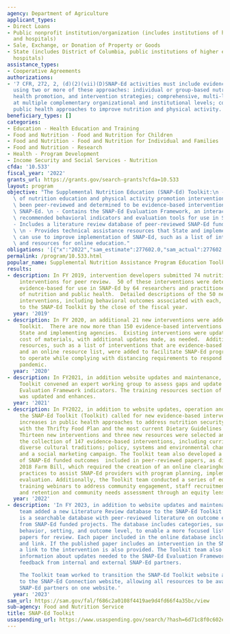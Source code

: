```yaml
---
agency: Department of Agriculture
applicant_types:
- Direct Loans
- Public nonprofit institution/organization (includes institutions of higher education
  and hospitals)
- Sale, Exchange, or Donation of Property or Goods
- State (includes District of Columbia, public institutions of higher education and
  hospitals)
assistance_types:
- Cooperative Agreements
authorizations:
- '7 CFR, 272, 2, (d)(2)(vii)(D)SNAP-Ed activities must include evidence-based activities
  using two or more of these approaches: individual or group-based nutrition education,
  health promotion, and intervention strategies; comprehensive, multi-level interventions
  at multiple complementary organizational and institutional levels; community and
  public health approaches to improve nutrition and physical activity.'
beneficiary_types: []
categories:
- Education - Health Education and Training
- Food and Nutrition - Food and Nutrition for Children
- Food and Nutrition - Food and Nutrition for Individual and Families
- Food and Nutrition - Research
- Health - Program Development
- Income Security and Social Services - Nutrition
cfda: '10.533'
fiscal_year: '2022'
grants_url: https://grants.gov/search-grants?cfda=10.533
layout: program
objective: "The Supplemental Nutrition Education (SNAP-Ed) Toolkit:\n - Hosts a database\
  \ of nutrition education and physical activity promotion interventions which have\
  \ been peer-reviewed and determined to be evidence-based interventions for use in\
  \ SNAP-Ed. \n - Contains the SNAP-Ed Evaluation Framework, an interactive tool including\
  \ recommended behavioral indicators and evaluation tools for use in SNAP-Ed programs.\n\
  - Includes a literature review database of peer-reviewed SNAP-Ed funded literature.\
  \ \n - Provides technical assistance resources that State and implementing agencies\
  \ can use to improve implementation of SNAP-Ed, such as a list of interventions\
  \ and resources for online education."
obligations: '[{"x":"2022","sam_estimate":277602.0,"sam_actual":277602.0,"usa_spending_actual":-13687.48},{"x":"2023","sam_estimate":235764.0,"sam_actual":235764.0,"usa_spending_actual":175944.61},{"x":"2024","sam_estimate":0.0,"sam_actual":0.0,"usa_spending_actual":-116.15}]'
permalink: /program/10.533.html
popular_name: Supplemental Nutrition Assistance Program Education Toolkit
results:
- description: In FY 2019, intervention developers submitted 74 nutrition education
    interventions for peer review.  50 of these interventions were determined to be
    evidence-based for use in SNAP-Ed by 64 researchers and practitioners in the fields
    of nutrition and public health.  Detailed descriptions of the 50 new nutrition
    interventions, including behavioral outcomes associated with each, were added
    to the SNAP-Ed Toolkit by the close of the fiscal year.
  year: '2019'
- description: In FY 2020, an additional 21 new interventions were added to the SNAP-Ed
    Toolkit.  There are now more than 150 evidence-based interventions available to
    State and implementing agencies.  Existing interventions were updated to include
    cost of materials, with additional updates made, as needed.  Additional training
    resources, such as a list of interventions that are evidence-based for use online,
    and an online resource list, were added to facilitate SNAP-Ed program's ability
    to operate while complying with distancing requirements to respond to the COVID-19
    pandemic.
  year: '2020'
- description: In FY2021, in addition website updates and maintenance, the SNAP-Ed
    Toolkit convened an expert working group to assess gaps and update selected SNAP-Ed
    Evaluation Framework indicators. The training resources section of the website
    was updated and enhances.
  year: '2021'
- description: In FY2022, in addition to website updates, operation and maintenance,
    the SNAP-Ed Toolkit (Toolkit) called for new evidence-based interventions to promote
    increases in public health approaches to address nutrition security, and alignment
    with the Thrifty Food Plan and the most current Dietary Guidelines for Americans.
    Thirteen new interventions and three new resources were selected and added to
    the collection of 147 evidence-based interventions, including curricula that celebrate
    diverse cultural traditions; policy, systems and environmental change strategies;
    and a social marketing campaign. The Toolkit team also developed a compendium
    of SNAP-Ed funded outcomes  included in peer-reviewed papers, as directed by the
    2018 Farm Bill, which required the creation of an online clearinghouse for best
    practices to assist SNAP-Ed providers with program planning, implementation and
    evaluation. Additionally, the Toolkit team conducted a series of equity-focused
    training webinars to address community engagement, staff recruitment, development
    and retention and community needs assessment through an equity lens.
  year: '2022'
- description: 'In FY 2023, in addition to website updates and maintenance, the UNC
    team added a new Literature Review database to the SNAP-Ed Toolkit website. This
    is a searchable database with peer-reviewed literature on outcome evaluation results
    from SNAP-Ed funded projects. The database includes categories, such as target
    behavior, setting, and outcome level, to enable a more focused list of published
    papers for review. Each paper included in the online database includes an Abstract
    and link. If the published paper includes an intervention in the SNAP-Ed Toolkit,
    a link to the intervention is also provided. The Toolkit team also worked to gather
    information about updates needed to the SNAP-Ed Evaluation Framework. This included
    feedback from internal and external SNAP-Ed partners.

    The Toolkit team worked to transition the SNAP-Ed Toolkit website and resources
    to the SNAP-Ed Connection website, allowing all resources to be available for
    SNAP-Ed partners on one website.'
  year: '2023'
sam_url: https://sam.gov/fal/f686c2a0108f4419ae9d4fd66f4a35bc/view
sub-agency: Food and Nutrition Service
title: SNAP-Ed Toolkit
usaspending_url: https://www.usaspending.gov/search/?hash=6d71c8f0c602e138465acdf222426b5a
---
```

